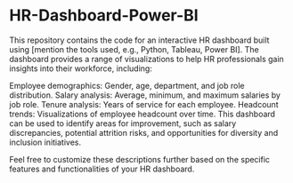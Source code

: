 # HR-Dashboard-Power-BI
This repository contains the code for an interactive HR dashboard built using [mention the tools used, e.g., Python, Tableau, Power BI]. The dashboard provides a range of visualizations to help HR professionals gain insights into their workforce, including:

Employee demographics: Gender, age, department, and job role distribution.
Salary analysis: Average, minimum, and maximum salaries by job role.
Tenure analysis: Years of service for each employee.
Headcount trends: Visualizations of employee headcount over time.
This dashboard can be used to identify areas for improvement, such as salary discrepancies, potential attrition risks, and opportunities for diversity and inclusion initiatives.

Feel free to customize these descriptions further based on the specific features and functionalities of your HR dashboard.
